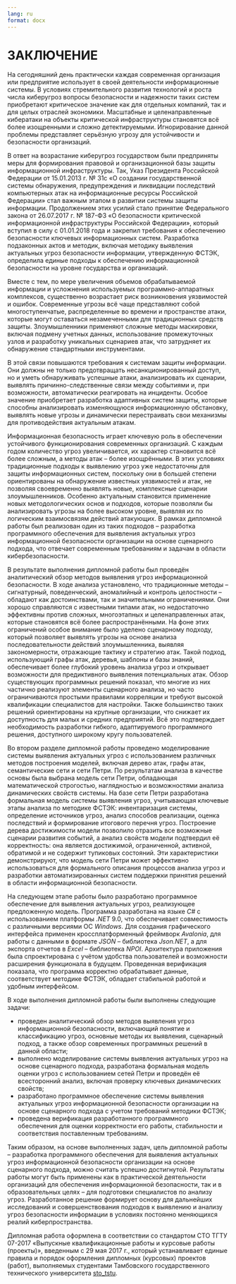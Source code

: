 ```yaml
---
lang: ru
format: docx
---
```


# ЗАКЛЮЧЕНИЕ

На сегодняшний день практически каждая современная организация или предприятие использует в своей деятельности информационные системы. В условиях стремительного развития технологий и роста числа киберугроз вопросы безопасности и надежности таких систем приобретают критическое значение как для отдельных компаний, так и для целых отраслей экономики. Масштабные и целенаправленные кибератаки на объекты критической инфраструктуры становятся всё более изощренными и сложно детектируемыми. Игнорирование данной проблемы представляет серьёзную угрозу для устойчивости и безопасности организаций.

В ответ на возрастание киберугроз государством были предприняты меры для формирования правовой и организационной базы защиты информационной инфраструктуры. Так, Указ Президента Российской Федерации от 15.01.2013 г. № 31с «О создании государственной системы обнаружения, предупреждения и ликвидации последствий компьютерных атак на информационные ресурсы Российской Федерации» стал важным этапом в развитии системы защиты информации. Продолжением этих усилий стало принятие Федерального закона от 26.07.2017 г. № 187-ФЗ «О безопасности критической информационной инфраструктуры Российской Федерации», который вступил в силу с 01.01.2018 года и закрепил требования к обеспечению безопасности ключевых информационных систем. Разработка подзаконных актов и методик, включая методику выявления актуальных угроз безопасности информации, утвержденную ФСТЭК, определила единые подходы к обеспечению информационной безопасности на уровне государства и организаций.

Вместе с тем, по мере увеличения объемов обрабатываемой информации и усложнения используемых программно-аппаратных комплексов, существенно возрастает риск возникновения уязвимостей и ошибок. Современные угрозы всё чаще представляют собой многоступенчатые, распределенные во времени и пространстве атаки, которые могут оставаться незамеченными для традиционных средств защиты. Злоумышленники применяют сложные методы маскировки, включая подмену учетных данных, использование промежуточных узлов и разработку уникальных сценариев атак, что затрудняет их обнаружение стандартными инструментами.

В этой связи повышаются требования к системам защиты информации. Они должны не только предотвращать несанкционированный доступ, но и уметь обнаруживать успешные атаки, анализировать их сценарии, выявлять причинно-следственные связи между событиями и, при возможности, автоматически реагировать на инциденты. Особое значение приобретает разработка адаптивных систем защиты, которые способны анализировать изменяющуюся информационную обстановку, выявлять новые угрозы и динамически перестраивать свои механизмы для противодействия актуальным атакам.

Информационная безопасность играет ключевую роль в обеспечении устойчивого функционирования современных организаций. С каждым годом количество угроз увеличивается, их характер становится всё более сложным, а методы атак – более изощрёнными. В этих условиях традиционные подходы к выявлению угроз уже недостаточны для защиты информационных систем, поскольку они в большей степени ориентированы на обнаружение известных уязвимостей и атак, не позволяя своевременно выявлять новые, комплексные сценарии злоумышленников. Особенно актуальным становится применение новых методологических основ и подходов, которые позволяли бы анализировать угрозы на более высоком уровне, выявляя их по логическим взаимосвязям действий атакующих. В рамках дипломной работы был реализован один из таких подходов – разработка программного обеспечения для выявления актуальных угроз информационной безопасности организации на основе сценарного подхода, что отвечает современным требованиям и задачам в области кибербезопасности.

В результате выполнения дипломной работы был проведён аналитический обзор методов выявления угроз информационной безопасности. В ходе анализа установлено, что традиционные методы – сигнатурный, поведенческий, аномалийный и контроль целостности – обладают как достоинствами, так и значительными ограничениями. Они хорошо справляются с известными типами атак, но недостаточно эффективны против сложных, многоэтапных и целенаправленных атак, которые становятся всё более распространёнными. На фоне этих ограничений особое внимание было уделено сценарному подходу, который позволяет выявлять угрозы на основе анализа последовательности действий злоумышленника, выявляя закономерности, отражающие тактику и стратегию атак. Такой подход, использующий графы атак, деревья, шаблоны и базы знаний, обеспечивает более глубокий уровень анализа угроз и открывает возможности для предиктивного выявления потенциальных атак. Обзор существующих программных решений показал, что многие из них частично реализуют элементы сценарного анализа, но часто ограничиваются простыми правилами корреляции и требуют высокой квалификации специалистов для настройки. Также большинство таких решений ориентированы на крупные организации, что снижает их доступность для малых и средних предприятий. Всё это подтверждает необходимость разработки гибкого, адаптируемого программного решения, доступного широкому кругу пользователей.

Во втором разделе дипломной работы проведено моделирование системы выявления актуальных угроз с использованием различных методов построения моделей, включая дерево атак, графы атак, семантические сети и сети Петри. По результатам анализа в качестве основы была выбрана модель сети Петри, обладающая математической строгостью, наглядностью и возможностями анализа динамических свойств системы. На базе сети Петри разработана формальная модель системы выявления угроз, учитывающая ключевые этапы анализа по методике ФСТЭК: инвентаризация системы, определение источников угроз, анализ способов реализации, оценка последствий и формирование итогового перечня угроз. Построение дерева достижимости модели позволило отразить все возможные сценарии развития событий, а анализ свойств модели подтвердил её корректность: она является достижимой, ограниченной, активной, обратимой и не содержит тупиковых состояний. Эти характеристики демонстрируют, что модель сети Петри может эффективно использоваться для формального описания процессов анализа угроз и разработки автоматизированных систем поддержки принятия решений в области информационной безопасности.

На следующем этапе работы было разработано программное обеспечение для выявления актуальных угроз, реализующее предложенную модель. Программа разработана на языке _C#_ с использованием платформы _.NET_ 9.0, что обеспечивает совместимость с различными версиями ОС _Windows_. Для создания графического интерфейса применен кроссплатформенный фреймворк _Avalonia_, для работы с данными в формате _JSON_ – библиотека _Json.NET_, а для экспорта отчетов в _Excel_ – библиотека _NPOI_. Архитектура приложения была спроектирована с учётом удобства пользователей и возможности расширения функционала в будущем. Проведенная верификация показала, что программа корректно обрабатывает данные, соответствует методике ФСТЭК, обладает стабильной работой и удобным интерфейсом.

В ходе выполнения дипломной работы были выполнены следующие задачи:

- проведен аналитический обзор методов выявления угроз информационной безопасности, включающий понятие и классификацию угроз, основные методы их выявления, сценарный подход, а также обзор современных программных решений в данной области;
- выполнено моделирование системы выявления актуальных угроз на основе сценарного подхода, разработана формальная модель оценки угроз с использованием сетей Петри и проведён её всесторонний анализ, включая проверку ключевых динамических свойств;
- разработано программное обеспечение системы выявления актуальных угроз информационной безопасности организации на основе сценарного подхода с учетом требований методики ФСТЭК;
- проведена верификация разработанного программного обеспечения для оценки корректности его работы, стабильности и соответствия поставленным требованиям.

Таким образом, на основе выполненных задач, цель дипломной работы – разработка программного обеспечения для выявления актуальных угроз информационной безопасности организации на основе сценарного подхода, можно считать успешно достигнутой. Результаты работы могут быть применены как в практической деятельности организаций для обеспечения информационной безопасности, так и в образовательных целях – для подготовки специалистов по анализу угроз. Разработанное решение формирует основу для дальнейших исследований и совершенствования подходов к выявлению и анализу угроз безопасности информации в условиях постоянно меняющихся реалий киберпространства.

Дипломная работа оформлена в соответствии со стандартом СТО ТГТУ 07-2017 «Выпускные квалификационные работы и курсовые работы (проекты)», введенным с 29 мая 2017 г., который устанавливает единые правила и порядок оформления дипломных (курсовых) проектов (работ), выполняемых студентами Тамбовского государственного технического университета [sto_tstu].

[sto_tstu]: http://tstu.ru